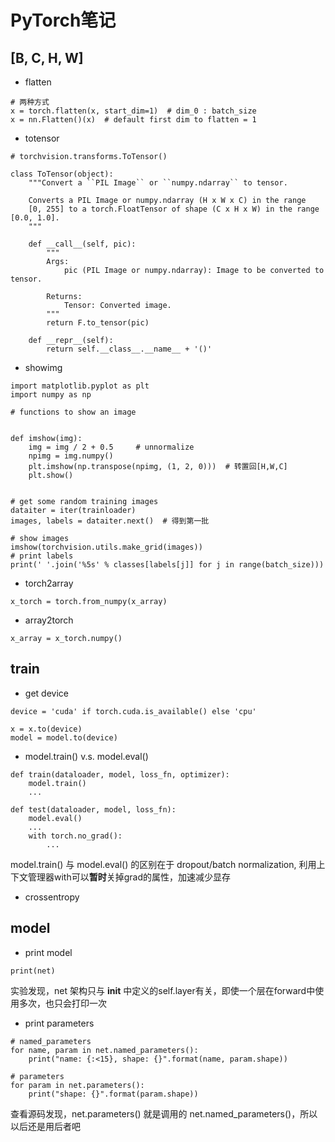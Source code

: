 # PyTorch笔记
## [B, C, H, W]
* flatten
```
# 两种方式
x = torch.flatten(x, start_dim=1)  # dim_0 : batch_size
x = nn.Flatten()(x)  # default first dim to flatten = 1
```
* totensor
```
# torchvision.transforms.ToTensor()

class ToTensor(object):
    """Convert a ``PIL Image`` or ``numpy.ndarray`` to tensor.

    Converts a PIL Image or numpy.ndarray (H x W x C) in the range
    [0, 255] to a torch.FloatTensor of shape (C x H x W) in the range [0.0, 1.0].
    """

    def __call__(self, pic):
        """
        Args:
            pic (PIL Image or numpy.ndarray): Image to be converted to tensor.

        Returns:
            Tensor: Converted image.
        """
        return F.to_tensor(pic)

    def __repr__(self):
        return self.__class__.__name__ + '()'

```
* showimg
```
import matplotlib.pyplot as plt
import numpy as np

# functions to show an image


def imshow(img):
    img = img / 2 + 0.5     # unnormalize
    npimg = img.numpy()
    plt.imshow(np.transpose(npimg, (1, 2, 0)))  # 转置回[H,W,C]
    plt.show()


# get some random training images
dataiter = iter(trainloader)
images, labels = dataiter.next()  # 得到第一批

# show images
imshow(torchvision.utils.make_grid(images))
# print labels
print(' '.join('%5s' % classes[labels[j]] for j in range(batch_size)))
```
* torch2array
```
x_torch = torch.from_numpy(x_array)
```
* array2torch
```
x_array = x_torch.numpy()
```
## train
* get device 
```
device = 'cuda' if torch.cuda.is_available() else 'cpu'

x = x.to(device)
model = model.to(device)
```
* model.train() v.s. model.eval()
```
def train(dataloader, model, loss_fn, optimizer):
	model.train()
	...

def test(dataloader, model, loss_fn):
	model.eval()
	...
	with torch.no_grad():
		...
```
model.train() 与 model.eval() 的区别在于 dropout/batch normalization, 利用上下文管理器with可以**暂时**关掉grad的属性，加速减少显存
* crossentropy

## model
* print model
```
print(net)
```
实验发现，net 架构只与 __init__ 中定义的self.layer有关，即使一个层在forward中使用多次，也只会打印一次
* print parameters
```
# named_parameters
for name, param in net.named_parameters():
	print("name: {:<15}, shape: {}".format(name, param.shape))

# parameters
for param in net.parameters():
	print("shape: {}".format(param.shape))
```
查看源码发现，net.parameters() 就是调用的 net.named_parameters()，所以以后还是用后者吧
